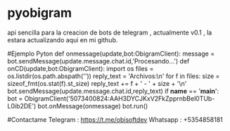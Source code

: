 # pyobigram
api sencilla para la creacion de bots de telegram , actualmente v0.1 , la estara actualizando aqui en mi github.

#Ejemplo Pyton
def onmessage(update,bot:ObigramClient):
    message = bot.sendMessage(update.message.chat.id,'Procesando...')
def onCD(update,bot:ObigramClient):
    import os
    files = os.listdir(os.path.abspath(''))
    reply_text = 'Archivos:\n'
    for f in files:
        size = sizeof_fmt(os.stat(f).st_size)
        reply_text += f + ' - ' + size + '\n'
    bot.sendMessage(update.message.chat.id,reply_text)
if __name__ == '__main__':
    bot = ObigramClient('5073400824:AAH3DYCJKxV2FkZpprnbBel0TUb-L0ib2DE')
    bot.onMessage(onmessage)
    bot.run()

#Contactame
Telegram : https://t.me/obisoftdev
Whatsapp : +5354858181
